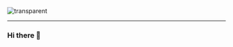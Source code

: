 ## 　 <a id="transparent">
![transparent](https://capsule-render.vercel.app/api?type=transparent&fontColor=703ee5&text=%20vvcjw%20&height=150&fontSize=60&desc=&descAlignY=75&descAlign=60)
<hr/>



### Hi there 👋

<!--
**VVCJW/VVCJW** is a ✨ _special_ ✨ repository because its `README.md` (this file) appears on your GitHub profile.

Here are some ideas to get you started:

- 🔭 I’m currently working on ...
- 🌱 I’m currently learning ...
- 👯 I’m looking to collaborate on ...
- 🤔 I’m looking for help with ...
- 💬 Ask me about ...
- 📫 How to reach me: ...
- 😄 Pronouns: ...
- ⚡ Fun fact: ...
-->
